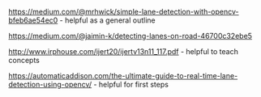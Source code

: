 https://medium.com/@mrhwick/simple-lane-detection-with-opencv-bfeb6ae54ec0 - helpful as a general outline

https://medium.com/@jaimin-k/detecting-lanes-on-road-46700c32ebe5

http://www.irphouse.com/ijert20/ijertv13n11_117.pdf - helpful to teach concepts

https://automaticaddison.com/the-ultimate-guide-to-real-time-lane-detection-using-opencv/ - helpful for first steps
